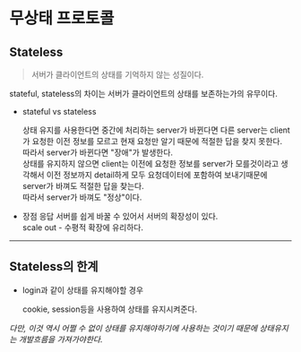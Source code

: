 # 무상태 프로토콜

## Stateless

> 서버가 클라이언트의 상태를 기억하지 않는 성질이다.

stateful, stateless의 차이는 서버가 클라이언트의 상태를 보존하는가의 유무이다.<br>

- stateful vs stateless<br>

    상태 유지를 사용한다면 중간에 처리하는 server가 바뀐다면 다른 server는 client가 요청한 이전 정보를 모르고 현재 요청만 알기 때문에 적절한 답을 찾지 못한다.<br>
    따라서 server가 바뀐다면 "장애"가 발생한다.<br>
    상태를 유지하지 않으면 client는 이전에 요청한 정보를 server가 모를것이라고 생각해서 이전 정보까지 detail하게 모두 요청데이터에 포함하여 보내기때문에 server가 바껴도 적절한 답을 찾는다.<br>
    따라서 server가 바껴도 "정상"이다.<br>

- 장점
응답 서버를 쉽게 바꿀 수 있어서 서버의 확장성이 있다.<br>
scale out - 수평적 확장에 유리하다.<br>

-----

## Stateless의 한계

- login과 같이 상태를 유지해야할 경우

    cookie, session등을 사용하여 상태를 유지시켜준다.

*다만, 이것 역시 어쩔 수 없이 상태를 유지해야하기에 사용하는 것이기 때문에 상태유지는 개발흐름을 가져가야한다.*<br>

